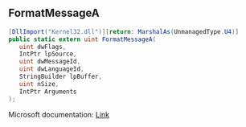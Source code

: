 ## FormatMessageA

```csharp
[DllImport("Kernel32.dll")][return: MarshalAs(UnmanagedType.U4)]
public static extern uint FormatMessageA(
   uint dwFlags,
   IntPtr lpSource,
   uint dwMessageId,
   uint dwLanguageId,
   StringBuilder lpBuffer,
   uint nSize,
   IntPtr Arguments
);
```

Microsoft documentation: [Link](https://docs.microsoft.com/en-us/windows/win32/api/winbase/nf-winbase-formatmessagea)
